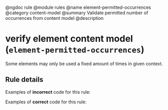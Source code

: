 @ngdoc rule
@module rules
@name element-permitted-occurrences
@category content-model
@summary Validate permitted number of occurrences from content model
@description

# verify element content model (`element-permitted-occurrences`)

Some elements may only be used a fixed amount of times in given context.

## Rule details

Examples of **incorrect** code for this rule:

<validate name="incorrect" rules="element-permitted-occurrences">
    <!-- table footer can only be used once -->
    <table>
        <tfoot></tfoot>
        <tfoot></tfoot>
    </div>
</validate>

Examples of **correct** code for this rule:

<validate name="correct" rules="element-permitted-occurrences">
    <table>
        <tfoot></tfoot>
    </table>
</validate>

